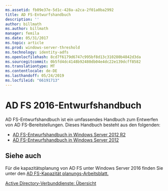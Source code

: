 ```yaml
---
ms.assetid: fb09e37e-5d1c-428a-a2ca-2f01a0ba2992
title: AD FS-Entwurfshandbuch
description: ''
author: billmath
ms.author: billmath
manager: femila
ms.date: 05/31/2017
ms.topic: article
ms.prod: windows-server-threshold
ms.technology: identity-adfs
ms.openlocfilehash: 8cd7f6179d6747c995bf8d13c310280b4842d3da
ms.sourcegitcommit: 0b5fd4dc4148b92480db04e4dc22e139dcff8582
ms.translationtype: MT
ms.contentlocale: de-DE
ms.lasthandoff: 05/24/2019
ms.locfileid: "66191713"
---
```

# <a name="ad-fs-2016-design-guide"></a>AD FS 2016-Entwurfshandbuch



AD FS-Entwurfshandbuch ist ein umfassendes Handbuch zum Entwerfen von AD FS-Bereitstellungen.  Dieses Handbuch besteht aus den folgenden:

-   [AD FS-Entwurfshandbuch in Windows Server 2012 R2](AD-FS-Design-Guide-in-Windows-Server-2012-R2.md)
-   [AD FS-Entwurfshandbuch in Windows Server 2012](AD-FS-Design-Guide-in-Windows-Server-2012.md)
  

  
## <a name="see-also"></a>Siehe auch  
Für die kapazitätsplanung von AD FS unter Windows Server 2016 finden Sie unter den [AD FS-Kapazität planungs-Arbeitsblatt.](http://adfsdocs.blob.core.windows.net/adfs/ADFSCapacity2016.xlsx)  
  
[Active Directory-Verbunddienste: Übersicht](../../Active-Directory-Federation-Services.md)
